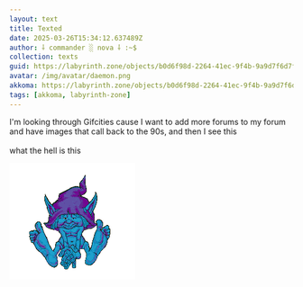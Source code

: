 ```yaml
---
layout: text
title: Texted
date: 2025-03-26T15:34:12.637489Z
author: ⸸ commander ░ nova ⸸ :~$
collection: texts
guid: https://labyrinth.zone/objects/b0d6f98d-2264-41ec-9f4b-9a9d7f6d7fca
avatar: /img/avatar/daemon.png
akkoma: https://labyrinth.zone/objects/b0d6f98d-2264-41ec-9f4b-9a9d7f6d7fca
tags: [akkoma, labyrinth-zone]
---
```


<p>I'm looking through Gifcities cause I want to add more forums to my forum and have images that call back to the 90s, and then I see this<br><br>what the hell is this</p><img src="/assets/text_media/f0c191254b1a7cbd6b4b4f8956f7719c600b5aefc0aadc9ac048e8758acda2a6.png" alt="" />